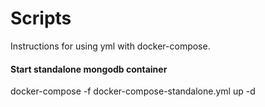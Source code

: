 ﻿# Scripts

Instructions for using yml with docker-compose.
 
#### Start standalone mongodb container
docker-compose -f docker-compose-standalone.yml up -d